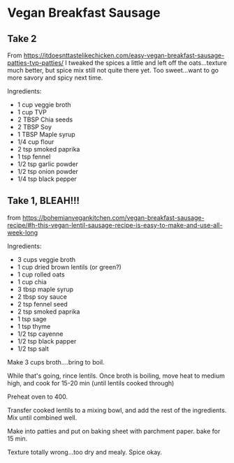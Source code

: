 # Vegan Breakfast Sausage

##  Take 2
From https://itdoesnttastelikechicken.com/easy-vegan-breakfast-sausage-patties-tvp-patties/
I tweaked the spices a little and left off the oats...texture much better, but spice mix still not quite there yet.  Too sweet...want to go more savory and spicy next time.

Ingredients:
* 1 cup veggie broth
* 1 cup TVP
* 2 TBSP Chia seeds
* 2 TBSP Soy
* 1 TBSP Maple syrup
* 1/4 cup flour
* 2 tsp smoked paprika
* 1 tsp fennel
* 1/2 tsp garlic powder
* 1/2 tsp onion powder
* 1/4 tsp black pepper



## Take 1, BLEAH!!!

from https://bohemianvegankitchen.com/vegan-breakfast-sausage-recipe/#h-this-vegan-lentil-sausage-recipe-is-easy-to-make-and-use-all-week-long

Ingredients:
* 3 cups veggie broth
* 1 cup dried brown lentils (or green?)
* 1 cup rolled oats
* 1 cup chia
* 3 tbsp maple syrup
* 2 tbsp soy sauce
* 2 tsp fennel seed
* 2 tsp smoked paprika
* 1 tsp sage
* 1 tsp thyme
* 1/2 tsp cayenne
* 1/2 tsp black papper
* 1/2 tsp salt

Make 3 cups broth....bring to boil.

While that's going, rince lentils. Once broth is boiling, move heat to medium high, and cook for 15-20 min (until lentils cooked through)

Preheat oven to 400.

Transfer cooked lentils to a mixing bowl, and add the rest of the ingredients.  Mix until combined well.

Make into patties and put on baking sheet with parchment paper.  bake for 15 min.

Texture totally wrong...too dry and mealy.  Spice okay.
